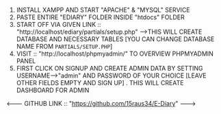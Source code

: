 1. INSTALL XAMPP AND START "APACHE" & "MYSQL" SERVICE
2. PASTE ENTIRE "EDIARY" FOLDER INSIDE "htdocs" FOLDER
3. START OFF VIA GIVEN LINK :: "http://localhost/ediary/partials/setup.php" -->THIS WILL CREATE DATABASE AND NECESSARY TABLES [YOU CAN CHANGE DATABASE NAME FROM `PARTIALS/SETUP.PHP`] 
4. VISIT :: "http://localhost/phpmyadmin/" TO OVERVIEW PHPMYADMIN PANEL
5. FIRST CLICK ON SIGNUP AND CREATE ADMIN DATA BY SETTING USERNAME-->"admin" AND PASSWORD OF YOUR CHOICE [LEAVE OTHER FIELDS EMPTY AND SIGN UP] . THIS WILL CREATE DASHBOARD FOR ADMIN

<--- GITHUB LINK :: "https://github.com/15raus34/E-Diary" --->
